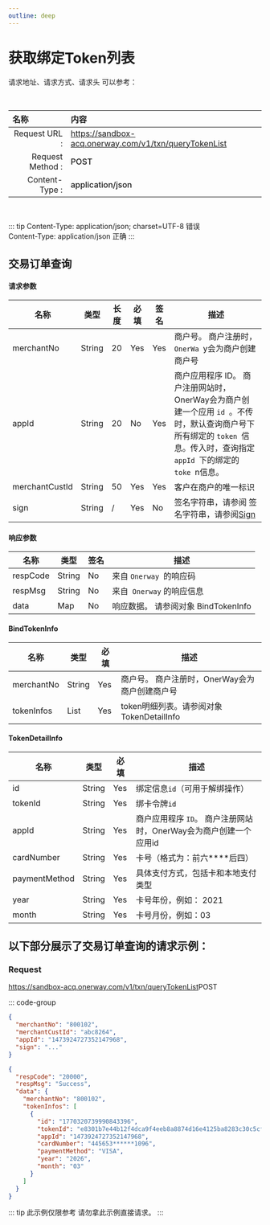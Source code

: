 ```yaml
---
outline: deep
--- 
```

<script setup>

import {reactive, ref, watch, onMounted, unref } from 'vue'; 
import {requestGen, secret} from "./util/utils";
import CMExample from './components/CMExample.vue';
import CMNote from './components/CMNote.vue';
import CustomPopover from './components/element-ui/CustomPopover.vue'; 
import CustomTable from "./components/element-ui/CustomTable.vue";
import {TopRight, View} from "@element-plus/icons-vue";
import { ClickOutside as vClickOutside } from 'element-plus';

</script>

# 获取绑定Token列表



请求地址、请求方式、请求头 可以参考：

<br>

|   <div style="text-align: left;">名称</div>| 内容                                                          |
|----------------:|:---------------------------------------------------------------|
| Request URL :    | https://sandbox-acq.onerway.com/v1/txn/queryTokenList  |
| Request Method : | <div style="color:var(--vp-c-brand-1);font-weight:500;"> POST  </div>                                                        |
| Content-Type :  | <div style="color:var(--vp-c-brand-1);font-weight:500;">application/json      </div>                                        |

<br>

<div class="alertbox3">

::: tip  Content-Type: application/json; charset=UTF-8 错误   <br>Content-Type: application/json 正确 
:::

</div>


## 交易订单查询

#### 请求参数

<div class="custom-table bordered-table">

| 名称             | 类型     | 长度 | 必填  | 签名  | 描述                                                                                                         |
|----------------|--------|----|-----|-----|------------------------------------------------------------------------------------------------------------|
| merchantNo     | String | 20 | Yes | Yes | 商户号。 商户注册时， `OnerWa `y会为商户创建商户号                                                                            |
| appId          | String | 20 | No  | Yes | 商户应用程序 ID。 商户注册网站时，OnerWay会为商户创建一个应用 `id `。不传时，默认查询商户号下所有绑定的 `token `信息。传入时，查询指定 `appId `下的绑定的 `toke `n信息。 |
| merchantCustId | String | 50 | Yes | Yes | 客户在商户的唯一标识                                                                                                 |
| sign           | String | /  | Yes | No  | 签名字符串，请参阅  签名字符串，请参阅[Sign](./sign.html)                                                                         |                                   |

</div>


#### 响应参数

<div class="custom-table bordered-table">

| 名称       | 类型     | 签名 | 描述                        |
|----------|--------|----|---------------------------|
| respCode | String | No | 来自 `Onerway `的响应码           |
| respMsg  | String | No | 来自` Onerway` 的响应信息          |
| data     | Map    | No | 响应数据。 请参阅对象 BindTokenInfo    <CustomPopover title="BindTokenInfo" width="auto" reference="BindTokenInfo" link="/apis/api-direct-tokenList.html#bindtokeninfo" ></CustomPopover> |

</div>

#### BindTokenInfo

<div class="custom-table bordered-table">

| 名称         | 类型     | 必填  | 描述                              |
|------------|--------|-----|---------------------------------|
| merchantNo | String | Yes | 商户号。 商户注册时，OnerWay会为商户创建商户号     |
| tokenInfos | List   | Yes | token明细列表。请参阅对象 TokenDetailInfo    <CustomPopover title="TokenDetailInfo" width="auto" reference="TokenDetailInfo" link="/apis/api-direct-tokenList.html#tokendetailinfo" ></CustomPopover> |

</div>


#### TokenDetailInfo

<div class="custom-table bordered-table">

| 名称            | 类型     | 必填 | 描述                                     |
|---------------|--------|----|----------------------------------------|
| id            | String | Yes | 绑定信息`id`（可用于解绑操作）                        |
| tokenId       | String | Yes | 绑卡令牌`id `                                |
| appId         | String | Yes | 商户应用程序 `ID`。 商户注册网站时，OnerWay会为商户创建一个应用id |
| cardNumber    | String | Yes | 卡号（格式为：前六****后四）                       |
| paymentMethod | String | Yes | 具体支付方式，包括卡和本地支付类型                      |
| year          | String | Yes | 卡号年份，例如： 2021                          |
| month         | String | Yes | 卡号月份，例如：03                             |
</div>

## 以下部分展示了交易订单查询的请求示例：

### Request

https://sandbox-acq.onerway.com/v1/txn/queryTokenList<Badge type="tip">POST</Badge>



::: code-group

```json [请求参数]
{
  "merchantNo": "800102",
  "merchantCustId": "abc8264",
  "appId": "1473924727352147968",
  "sign": "..."
}

```


```json [响应参数]
{
  "respCode": "20000",
  "respMsg": "Success",
  "data": {
    "merchantNo": "800102",
    "tokenInfos": [
      {
        "id": "1770320739990843396",
        "tokenId": "e8301b7e44b12f4dca9f4eeb8a8874d16e4125ba8283c30c5cf94ddfefaad3b5",
        "appId": "1473924727352147968",
        "cardNumber": "445653******1096",
        "paymentMethod": "VISA",
        "year": "2026",
        "month": "03"
      }
    ]
  }
}


```

<div class="alertbox4">

::: tip 此示例仅限参考 请勿拿此示例直接请求。
:::

</div>

